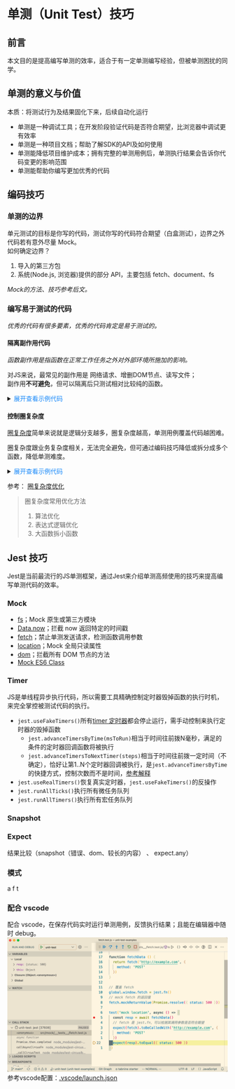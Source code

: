 # 单测（Unit Test）技巧

## 前言
本文目的是提高编写单测的效率，适合于有一定单测编写经验，但被单测困扰的同学。  

## 单测的意义与价值
本质：将测试行为及结果固化下来，后续自动化运行  

- 单测是一种调试工具；在开发阶段验证代码是否符合期望，比浏览器中调试更有效率  
- 单测是一种项目文档；帮助了解SDK的API及如何使用  
- 单测能降低项目维护成本；拥有完整的单测用例后，单测执行结果会告诉你代码变更的影响范围  
- 单测能帮助你编写更加优秀的代码  

## 编码技巧

### 单测的边界
单元测试的目标是你写的代码，测试你写的代码符合期望（白盒测试），边界之外代码若有意外尽量 Mock。  
如何确定边界？  
1. 导入的第三方包  
2. 系统(Node.js, 浏览器)提供的部分 API，主要包括 fetch、document、fs

*Mock的方法、技巧参考后文。*

### 编写易于测试的代码  
*优秀的代码有很多要素，优秀的代码肯定是易于测试的。*  

#### 隔离副作用代码
*函数副作用是指函数在正常工作任务之外对外部环境所施加的影响。*  

对JS来说，最常见的副作用是 网络请求、增删DOM节点、读写文件；  
副作用**不可避免**，但可以隔离后只测试相对比较纯的函数。  

<details>
<summary><span style="color: #1989fa; cursor: pointer;">展开查看示例代码</span>
</summary>

```js
// 错误示例
function createList(arr) {
  const ulEl = document.createElement('ul')
  arr.forEach((it) => {
    const li = document.createElement('li')
    li.textContent = it
    ulEl.appendChild(li)
  })
  // 其他逻辑。。。
  document.querySelector('container').appendChild(ulEl)
}

// 正确示例；检测返回值 比 mock document要简单得多
function createList(arr) {
  const ulEl = document.createElement('ul')
  arr.forEach((it) => {
    const li = document.createElement('li')
    li.textContent = it
    ulEl.appendChild(li)
  })
  // 其他逻辑。。。
  return ulEl
}

// 对于汇总了副作用的函数，可以使用 Mock 方法进行测试
// 也可以考虑略过，不编写测试代码，权衡成本即可
function insertList() {
  const arr = [1, 2]
  document.querySelector('container').appendChild(createList(arr))
}
```

</details>

#### 控制圈复杂度

[圈复杂度](https://baike.baidu.com/item/%E5%9C%88%E5%A4%8D%E6%9D%82%E5%BA%A6)简单来说就是逻辑分支越多，圈复杂度越高，单测用例覆盖代码越困难。  

圈复杂度跟业务复杂度相关，无法完全避免，但可通过编码技巧降低或拆分成多个函数，降低单测难度。  

<details>
<summary><span style="color: #1989fa; cursor: pointer;">展开查看示例代码</span>
</summary>


```js
// 错误示例
function envStr2Code(env) {
  if (env === 'dev') {
    return 1
  } else if (env === 'test') {
    return 2
  } else if (env === 'prod') {
    return 3
  } else {
    return -1
  }
}

// 如果要覆盖 所有语句
expect(envStr2Code('dev')).toBe(1)
expect(envStr2Code('test')).toBe(2)
expect(envStr2Code('prod')).toBe(3)
expect(envStr2Code('unknown')).toBe(-1)

// 正确示例
function envStr2Code(env) {
  return ({ dev: 1, test: 2, prod: 3 })[env] ?? -1
}
// 类似的还有
function envCode2Str(code) {
  return [null, 'dev', 'test', 'prod'][code] ?? 'unknown'
}
```

</details>

参考： [圈复杂度优化](https://cloud.tencent.com/developer/article/1806628)  
> 圈复杂度常用优化方法  
> 1. 算法优化  
> 1. 表达式逻辑优化  
> 1. 大函数拆小函数

## Jest 技巧
Jest是当前最流行的JS单测框架，通过Jest来介绍单测高频使用的技巧来提高编写单测代码的效率。  

### Mock
- [fs](https://github.com/hughfenghen/unit-test-examples/blob/main/src/mock/__tests__/fs.test.js)；Mock 原生或第三方模块
- [Data.now](https://github.com/hughfenghen/unit-test-examples/blob/main/src/mock/__tests__/date-now.test.js)；拦截 now 返回特定的时间戳
- [fetch](https://github.com/hughfenghen/unit-test-examples/blob/main/src/mock/__tests__/fetch.test.js)；禁止单测发送请求，检测函数调用参数
- [location](https://github.com/hughfenghen/unit-test-examples/blob/main/src/mock/__tests__/location.test.js)；Mock 全局只读属性
- [dom](https://github.com/hughfenghen/unit-test-examples/blob/main/src/mock/__tests__/dom.test.js)；拦截所有 DOM 节点的方法
- [Mock ES6 Class](https://jestjs.io/zh-Hans/docs/es6-class-mocks#4-%E7%A7%8D%E6%96%B9%E5%BC%8F%E5%8E%BB%E6%A8%A1%E6%8B%9F-es6-%E7%B1%BB)  

### Timer
JS是单线程异步执行代码，所以需要工具精确控制定时器毁掉函数的执行时机，来完全掌控被测试代码的执行。  

- `jest.useFakeTimers()`所有[timer 定时器](https://jestjs.io/zh-Hans/docs/jest-object#%E5%81%87%E7%9A%84%E5%AE%9A%E6%97%B6%E5%99%A8)都会停止运行，需手动控制来执行定时器的毁掉函数  
  - `jest.advanceTimersByTime(msToRun)`相当于时间往前拨N毫秒，满足的条件的定时器回调函数将被执行
  - `jest.advanceTimersToNextTimer(steps)`相当于时间往前拨一定时间（不确定），恰好让第1..N个定时器回调被执行，是`jest.advanceTimersByTime`的快捷方式，控制次数而不是时间，[参考解释](https://stackoverflow.com/questions/71667406/explain-jest-advancetimerstonexttimer)  
- `jest.useRealTimers()`恢复真实定时器，`jest.useFakeTimers()`的反操作  
- `jest.runAllTicks()`执行所有微任务队列
- `jest.runAllTimers()`执行所有宏任务队列

### Snapshot

### Expect
结果比较（snapshot（错误、dom、较长的内容） 、 expect.any）

### 模式
a f t

### 配合 vscode
配合 vscode，在保存代码实时运行单测用例，反馈执行结果；且能在编辑器中随时 debug。  
<img src="./unit-test-debug.png" style="width: 600px;">  
参考vscode配置：[.vscode/launch.json](https://github.com/hughfenghen/unit-test-examples/blob/main/.vscode/launch.json)


<!-- https://info.bilibili.co/pages/viewpage.action?pageId=105002726 -->
